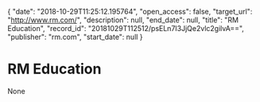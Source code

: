 {
  "date": "2018-10-29T11:25:12.195764", 
  "open_access": false, 
  "target_url": "http://www.rm.com/", 
  "description": null, 
  "end_date": null, 
  "title": "RM Education", 
  "record_id": "20181029T112512/psELn7I3JjQe2vlc2gilvA==", 
  "publisher": "rm.com", 
  "start_date": null
}

# RM Education

None